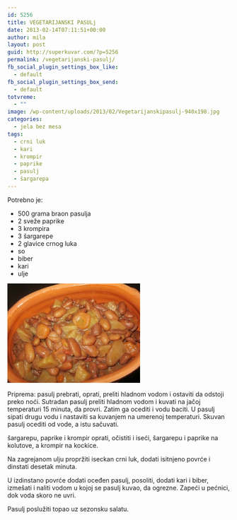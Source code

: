 ```yaml
---
id: 5256
title: VEGETARIJANSKI PASULj
date: 2013-02-14T07:11:51+00:00
author: mila
layout: post
guid: http://superkuvar.com/?p=5256
permalink: /vegetarijanski-pasulj/
fb_social_plugin_settings_box_like:
  - default
fb_social_plugin_settings_box_send:
  - default
totvreme:
  - ""
image: /wp-content/uploads/2013/02/Vegetarijanskipasulj-940x198.jpg
categories:
  - jela bez mesa
tags:
  - crni luk
  - kari
  - krompir
  - paprike
  - pasulj
  - šargarepa
---
```

Potrebno je:

  * 500 grama braon pasulja
  * 2 sveže paprike
  * 3 krompira
  * 3 šargarepe
  * 2 glavice crnog luka
  * so
  * biber
  * kari
  * ulje

<img class="alignnone size-medium wp-image-5257" src="/wp-content/uploads/2013/02/Vegetarijanskipasulj-300x225.jpg" alt="Vegetarijanskipasulj" width="300" height="225" /> 

Priprema: pasulj prebrati, oprati, preliti hladnom vodom i ostaviti da odstoji preko noći. Sutradan pasulj preliti hladnom vodom i kuvati na jačoj temperaturi 15 minuta, da provri. Zatim ga ocediti i vodu baciti. U pasulj sipati drugu vodu i nastaviti sa kuvanjem na umerenoj temperaturi. Skuvan pasulj ocediti od vode, a istu sačuvati.

šargarepu, paprike i krompir oprati, očistiti i iseći, šargarepu i paprike na kolutove, a krompir na kockice.

Na zagrejanom ulju propržiti iseckan crni luk, dodati isitnjeno povrće i dinstati desetak minuta.

U izdinstano povrće dodati oceđen pasulj, posoliti, dodati kari i biber, izmešati i naliti vodom u kojoj se pasulj kuvao, da ogrezne. Zapeći u pećnici, dok voda skoro ne uvri.

Pasulj poslužiti topao uz sezonsku salatu.